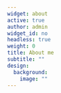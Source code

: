 ```yaml
---
widget: about
active: true
author: admin
widget_id: no
headless: true
weight: 0
title: About me
subtitle: ""
design:
  background:
    image: ""
---
```

